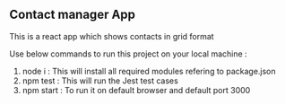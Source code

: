 ## Contact manager App
This is a react app which shows contacts in grid format

Use below commands to run this project on your local machine :
1. node i : This will install all required modules refering to package.json
2. npm test : This will run the Jest test cases 
3. npm start : To run it on default browser and default port 3000
